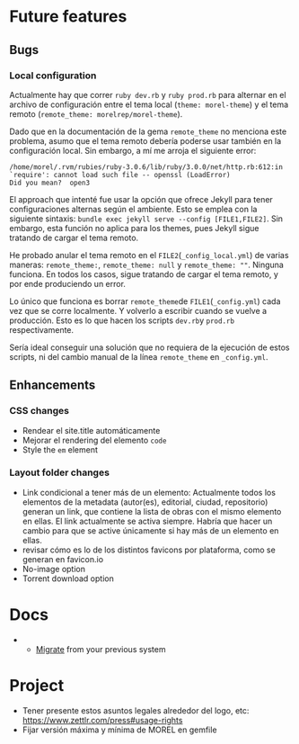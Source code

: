 # Future features

## Bugs

### Local configuration

Actualmente hay que correr `ruby dev.rb` y `ruby prod.rb` para alternar en el archivo de configuración entre el tema local (`theme: morel-theme`) y el tema remoto (`remote_theme: morelrep/morel-theme`).

Dado que en la documentación de la gema `remote_theme` no menciona este problema, asumo que el tema remoto debería poderse usar también en la configuración local. Sin embargo, a mí me arroja el siguiente error:

```
/home/morel/.rvm/rubies/ruby-3.0.6/lib/ruby/3.0.0/net/http.rb:612:in `require': cannot load such file -- openssl (LoadError)
Did you mean?  open3

```

El approach que intenté fue usar la opción que ofrece Jekyll para tener configuraciones alternas según el ambiente. Esto se emplea  con la siguiente sintaxis: `bundle exec jekyll serve --config [FILE1,FILE2]`. Sin embargo, esta función no aplica para los themes, pues Jekyll sigue tratando de cargar el tema remoto. 

He probado anular el tema remoto en el `FILE2`(`_config_local.yml`) de varias maneras: `remote_theme:`, `remote_theme: null` y `remote_theme: ""`. Ninguna funciona. En todos los casos, sigue tratando de cargar el tema remoto, y por ende produciendo un error. 

Lo único que funciona es borrar `remote_theme`de `FILE1`(`_config.yml`) cada vez que se corre localmente. Y volverlo a escribir cuando se vuelve a producción. Esto es lo que hacen los scripts `dev.rb`y `prod.rb` respectivamente.

Sería ideal conseguir una solución que no requiera de la ejecución de estos scripts, ni del cambio manual de la línea `remote_theme` en `_config.yml`.

## Enhancements

### CSS changes
  - Rendear el site.title automáticamente
  - Mejorar el rendering del elemento `code`
  - Style the `em` element


### Layout folder changes
  - Link condicional a tener más de un elemento: Actualmente todos los elementos de la metadata (autor(es), editorial, ciudad, repositorio) generan un link, que contiene la lista de obras con el mismo elemento en ellas. El link actualmente se activa siempre. Habría que hacer un cambio para que se active únicamente si hay más de un elemento en ellas.
  - revisar cómo es lo de los distintos favicons por plataforma, como se generan en favicon.io
  - No-image option
  - Torrent download option

# Docs
- * [Migrate](https://import.jekyllrb.com/docs/home/) from your previous system

# Project
- Tener presente estos asuntos legales alrededor del logo, etc: https://www.zettlr.com/press#usage-rights
- Fijar versión máxima y mínima de MOREL en gemfile

<!--

Unclassified:

- Banderitas de nacionalidad
- Página de libros por traductor
- Integración con:
	- Wikipedia
	- HathiTrust
- Agregar en el script de generación: borrar los archivos de página no utilizados

-->
